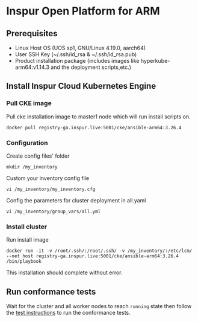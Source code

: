 # Inspur Open Platform for ARM

## Prerequisites

- Linux Host OS (UOS sp1, GNU/Linux 4.19.0, aarch64)
- User SSH Key (~/.ssh/id_rsa & ~/.ssh/id_rsa.pub)
- Product installation package (includes images like hyperkube-arm64:v1.14.3 and the deployment scripts,etc.)

## Install Inspur Cloud Kubernetes Engine

### Pull CKE image 

Pull cke installation image to master1 node which will run install scripts on.

```shell
docker pull registry-ga.inspur.live:5001/cke/ansible-arm64:3.26.4
```

### Configuration

Create config files' folder

```shell
mkdir /my_inventory
```
Custom your inventory config file

```shell
vi /my_inventory/my_inventory.cfg
```

Config the parameters for cluster deployment in all.yaml

```shell
vi /my_inventory/group_vars/all.yml
```

### Install cluster

Run install image

```shell
docker run -it -v /root/.ssh/:/root/.ssh/ -v /my_inventory/:/etc/lcm/ --net host registry-ga.inspur.live:5001/cke/ansible-arm64:3.26.4 /bin/playbook
```

This installation should complete without error.

## Run conformance tests

Wait for the cluster and all worker nodes to reach `running` state then follow the
[test instructions](https://github.com/cncf/k8s-conformance/blob/master/instructions.md#running)
to run the conformance tests.